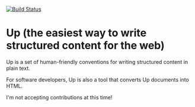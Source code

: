 [![Build Status](https://travis-ci.org/start/up.svg?branch=master)](https://travis-ci.org/start/up)

Up (the easiest way to write structured content for the web)
============================================================

Up is a set of human-friendly conventions for writing structured content in plain text.

For software developers, Up is also a tool that converts Up documents into HTML.


I'm not accepting contributions at this time!
